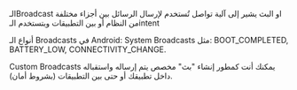 الـBroadcast او البث يشير إلى آلية تواصل تُستخدم لإرسال الرسائل بين أجزاء مختلفة من النظام أو بين التطبيقات وبتستخدم الـintent 

أنواع الـ Broadcasts في Android:
System Broadcasts
مثل: BOOT_COMPLETED, BATTERY_LOW, CONNECTIVITY_CHANGE.

Custom Broadcasts
يمكنك أنت كمطور إنشاء "بث" مخصص يتم إرساله واستقباله داخل تطبيقك أو حتى بين التطبيقات (بشروط أمان).


